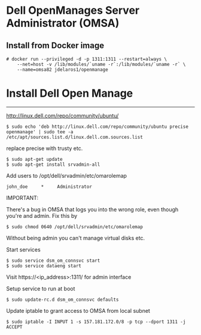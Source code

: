 # Dell OpenManages Server Administrator (OMSA)

## Install from Docker image

    # docker run --privileged -d -p 1311:1311 --restart=always \
        --net=host -v /lib/modules/`uname -r`:/lib/modules/`uname -r` \
        --name=omsa82 jdelaros1/openmanage

# Install Dell Open Manage
---------------------------

http://linux.dell.com/repo/community/ubuntu/

    $ sudo echo 'deb http://linux.dell.com/repo/community/ubuntu precise openmanage' | sudo tee -a /etc/apt/sources.list.d/linux.dell.com.sources.list 

replace precise with trusty etc.

    $ sudo apt-get update
    $ sudo apt-get install srvadmin-all

Add users to /opt/dell/srvadmin/etc/omarolemap 

    john_doe     *     Administrator

IMPORTANT:

There's a bug in OMSA that logs you into the wrong role, even though you're and admin.
Fix this by 

    $ sudo chmod 0640 /opt/dell/srvadmin/etc/omarolemap

Without being admin you can't manage virtual disks etc.

Start services

    $ sudo service dsm_om_connsvc start
    $ sudo service dataeng start

Visit https://<ip_address>:1311/ for admin interface

Setup service to run at boot

    $ sudo update-rc.d dsm_om_connsvc defaults

Update iptable to grant access to OMSA from local subnet

    $ sudo iptable -I INPUT 1 -s 157.181.172.0/8 -p tcp --dport 1311 -j ACCEPT
